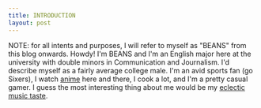 ```yaml
---
title: INTRODUCTION
layout: post
---
```

NOTE: for all intents and purposes, I will refer to myself as "BEANS" from this blog onwards.
Howdy! I'm BEANS and I'm an English major here at the university with double minors in Communication and Journalism.
I'd describe myself as a fairly average college male. I'm an avid sports fan (go Sixers), I watch [anime](https://myanimelist.net/animelist/ShounenOneTrick)
here and there, I cook a lot, and I'm a pretty casual gamer. I guess the most interesting thing about me would be my [eclectic music taste](https://open.spotify.com/user/a_mild_fever?si=iM7uhNniSUGUYpSOrYSSww).
